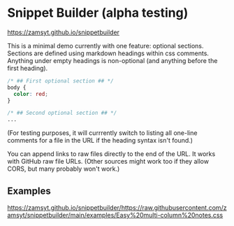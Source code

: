 # Snippet Builder (alpha testing)

https://zamsyt.github.io/snippetbuilder

This is a minimal demo currently with one feature: optional sections. Sections are defined using markdown headings within css comments. Anything under empty headings is non-optional (and anything before the first heading).

```css
/* ## First optional section ## */
body {
  color: red;
}

/* ## Second optional section ## */
...
```

(For testing purposes, it will currrently switch to listing all one-line comments for a file in the URL if the heading syntax isn't found.)

You can append links to raw files directly to the end of the URL. It works with GitHub raw file URLs. (Other sources might work too if they allow CORS, but many probably won't work.)

## Examples

https://zamsyt.github.io/snippetbuilder/https://raw.githubusercontent.com/zamsyt/snippetbuilder/main/examples/Easy%20multi-column%20notes.css
